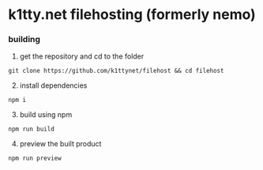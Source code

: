 # k1tty.net filehosting (formerly nemo)
### building
1. get the repository and cd to the folder
```
git clone https://github.com/k1ttynet/filehost && cd filehost
```
2. install dependencies
```
npm i
```
3. build using npm
```
npm run build
```
4. preview the built product
```
npm run preview
```
